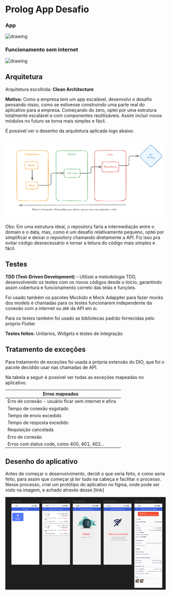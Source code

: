 # Prolog App Desafio

### App

<img src="assets/imgs/readme/aplicativo_em_funcionamento.gif" alt="drawing" width="200"/>

### Funcionamento sem internet
<img src="assets/imgs/readme/sem_conexao_internet.gif" alt="drawing" width="200"/>


## Arquitetura
Arquitetura escolhida: **Clean Architecture** 

**Motivo:** Como a empresa tem um app escalável, desenvolvi o desafio pensando nisso, como se estivesse construindo uma parte real do aplicativo para a empresa. Começando do zero, optei por uma estrutura totalmente escalável e com componentes reutilizáveis. Assim incluir novos módulos no futuro se torna mais simples e fácil. 

É possível ver o desenho da arquitetura aplicada logo abaixo.

![Imagem arquitetura](assets/imgs/readme/arquitetura.png)


Obs: Em uma estrutura ideal, o repository faria a intermediação entre o domain e o data, mas, como é um desafio relativamente pequeno, optei por simplificar e deixar o repository chamando diretamente a API. Fiz isso pra evitar código desnecessário e tornar a leitura do código mais simples e fácil.

## Testes
**TDD (Test-Driven Development)** – Utilizei a metodologia TDD, desenvolvendo os testes com os novos códigos desde o início, garantindo assim cobertura e funcionamento correto das telas e funções.

Foi usado também os pacotes Mockido e Mock Adappter para fazer mocks dos models e chamadas para os testes funcionarem independente da conexão com a internet ou até da API em si.

Para os testes também foi usado as bibliotecas padrão fornecidas pelo próprio Flutter

**Testes feitos:** Unitarios, Widgets e testes de integração

## Tratamento de exceções
Para tratamento de exceções foi usada a própria extensão do DIO, que foi o pacote decidido usar nas chamadas de API. 

Na tabela a seguir é possível ver todas as exceções mapeadas no aplicativo.

| Erros mapeados    | 
| -------- | 
| Erro de conexão - usuário ficar sem internet e afins  | 
| Tempo de conexão esgotado | 
| Tempo de envio excedido    | 
| Tempo de resposta excedido    | 
| Requisição cancelada    | 
| Erro de conexão    | 
| Erros com status code, como 400, 401, 402...    | 


## Desenho do aplicativo
Antes de começar o desenvolvimento, decidi o que seria feito, e como seria feito, para assim que começar já ter tudo na cabeça e facilitar o processo. Nesse processo, criei um protótipo do aplicativo no figma, onde pode ser visto na imagem, e achado através desse [link]

![Imagem figma aplicativo](assets/imgs/readme/aplicativo.png)
